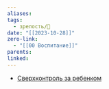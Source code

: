 ```yaml
---
aliases: 
tags:
  - зрелость/🌱
date: "[[2023-10-28]]"
zero-link:
  - "[[00 Воспитание]]"
parents: 
linked:
---
```

- [Сверхконтроль за ребенком](Сверхконтроль%20за%20ребенком.md)